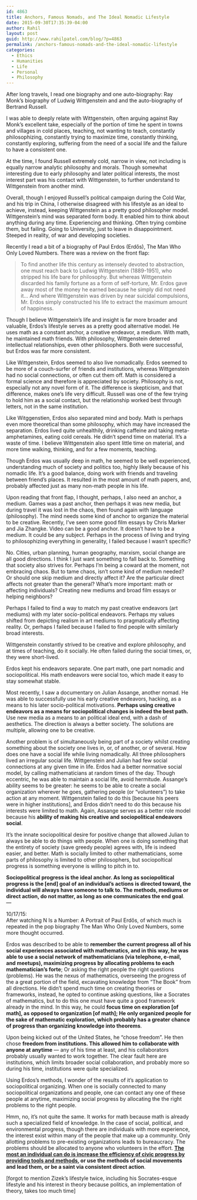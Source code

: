 ```yaml
---
id: 4863
title: Anchors, Famous Nomads, and The Ideal Nomadic Lifestyle
date: 2015-09-30T17:35:39-04:00
author: Rahil
layout: post
guid: http://www.rahilpatel.com/blog/?p=4863
permalink: /anchors-famous-nomads-and-the-ideal-nomadic-lifestyle
categories:
  - Ethics
  - Humanities
  - Life
  - Personal
  - Philosophy
---
```

After long travels, I read one biography and one auto-biography: Ray Monk’s biography of Ludwig Wittgenstein and and the auto-biography of Bertrand Russell.

I was able to deeply relate with Wittgenstein, often arguing against Ray Monk’s excellent take, especially of the portion of time he spent in towns and villages in cold places, teaching, not wanting to teach, constantly philosophizing, constantly trying to maximize time, constantly thinking, constantly exploring, suffering from the need of a social life and the failure to have a consistent one.

At the time, I found Russell extremely cold, narrow in view, not including is equally narrow analytic philosophy and morals. Though somewhat interesting due to early philosophy and later political interests, the most interest part was his contact with Wittgenstein, to further understand to Wittgenstein from another mind.

Overall, though I enjoyed Russell’s political campaign during the Cold War, and his trip in China, I otherwise disagreed with his lifestyle as an ideal to achieve, instead, keeping Wittgenstein as a pretty good philosopher model. Wittgenstein’s mind was separated form body. It enabled him to think about anything during any time. Experiencing and thinking. Often trying combine them, but failing. Going to University, just to leave in disappointment. Steeped in reality, of war and developing societies.

Recently I read a bit of a biography of Paul Erdos (Erdős), The Man Who Only Loved Numbers. There was a review on the front flap:

> To find another life this century as intensely devoted to abstraction, one must reach back to Ludwig Wittgenstein (1889-1951), who stripped his life bare for philosophy. But whereas Wittgenstein discarded his family fortune as a form of self-torture, Mr. Erdos gave away most of the money he earned because he simply did not need it&#8230; And where Wittgenstein was driven by near suicidal compulsions, Mr. Erdos simply constructed his life to extract the maximum amount of happiness. 

Though I believe Wittgenstein’s life and insight is far more broader and valuable, Erdos’s lifestyle serves as a pretty good alternative model. He uses math as a constant anchor, a creative endeavor, a medium. With math, he maintained math friends. With philosophy, Wittgenstein deterred intellectual relationships, even other philosophers. Both were successful, but Erdos was far more consistent. 

Like Wittgenstein, Erdos seemed to also live nomadically. Erdos seemed to be more of a couch-surfer of friends and institutions, whereas Wittgenstein had no social connections, or often cut them off. Math is considered a formal science and therefore is appreciated by society. Philosophy is not, especially not any novel form of it. The difference is skepticism, and that difference, makes one’s life very difficult. Russell was one of the few trying to hold him as a social contact, but the relationship worked best through letters, not in the same institution.

Like Witggenstien, Erdos also separated mind and body. Math is perhaps even more theoretical than some philosophy, which may have increased the separation. Erdos lived quite unhealthily, drinking caffeine and taking meta-amphetamines, eating cold cereals. He didn’t spend time on material. It’s a waste of time. I believe Wittgenstein also spent little time on material, and more time walking, thinking, and for a few moments, teaching.

Though Erdos was usually deep in math, he seemed to be well experienced, understanding much of society and politics too, highly likely because of his nomadic life. It’s a good balance, doing work with friends and traveling between friend’s places. It resulted in the most amount of math papers, and, probably affected just as many non-math people in his life.

Upon reading that front flap, I thought, perhaps, I also need an anchor, a medium. Games was a past anchor, then perhaps it was new media, but during travel it was lost in the chaos, then found again with language (philosophy). The mind needs some kind of anchor to organize the material to be creative. Recently, I’ve seen some good film essays by Chris Marker and Jia Zhangke. Video can be a good anchor. It doesn’t have to be a medium. It could be any subject. Perhaps in the process of living and trying to philosophizing everything in generality, I failed because I wasn’t specific?

No. Cities, urban planning, human geography, marxism, social change are all good directions. I think I just want something to fall back to. Something that society also strives for. Perhaps I’m being a coward at the moment, not embracing chaos. But to tame chaos, isn’t some kind of medium needed? Or should one skip medium and directly affect it? Are the particular direct affects not greater than the general? What’s more important: math or affecting individuals? Creating new mediums and broad film essays or helping neighbors?

Perhaps I failed to find a way to match my past creative endeavors (art mediums) with my later socio-political endeavors. Perhaps my values shifted from depicting realism in art mediums to pragmatically affecting reality. Or, perhaps I failed because I failed to find people with similarly broad interests.

Wittgenstein constantly strived to be creative and explore philosophy, and at times of teaching, do it socially. He often failed during the social times, or, they were short-lived.

Erdos kept his endeavors separate. One part math, one part nomadic and sociopolitical. His math endeavors were social too, which made it easy to stay somewhat stable.

Most recently, I saw a documentary on Julian Assange, another nomad. He was able to successfully use his early creative endeavors, hacking, as a means to his later socio-political motivations. **Perhaps using creative endeavors as a means for sociopolitical changes is indeed the best path.** Use new media as a means to an political ideal end, with a dash of aesthetics. The direction is always a better society. The solutions are multiple, allowing one to be creative.

Another problem is of simultaneously being part of a society whilst creating something about the society one lives in, or, of another, or of several. How does one have a social life while living nomadically. All three philosophers lived an irregular social life. Wittgenstein and Julian had few social connections at any given time in life. Erdos had a better normative social model, by calling mathematicians at random times of the day. Though eccentric, he was able to maintain a social life, avoid hermitude. Assange’s ability seems to be greater: he seems to be able to create a social organization wherever he goes, gathering people (or “volunteers”) to take action at any moment. Wittgenstein failed to do this [because his peers were in higher institutions], and Erdos didn&#8217;t need to do this because his interests were limited to math. Again, Assange serves as a better role model because his **ability of making his creative and sociopolitical endeavors social**.

It’s the innate sociopolitical desire for positive change that allowed Julian to always be able to do things with people. When one is doing something that the entirety of society (save greedy people) agrees with, life is indeed easier, and better. Math is socially limited to other mathematicians, some parts of philosophy is limited to other philosophers, but sociopoltical progress is something everyone is willing to pitch in to.

**Sociopolitical progress is the ideal anchor. As long as sociopolitical progress is the [end] goal of an individual’s actions is directed toward, the individual will always have someone to talk to. The methods, mediums or direct action, do not matter, as long as one communicates the end goal**.  
&#8212;

10/17/15:  
After watching N Is a Number: A Portrait of Paul Erdős, of which much is repeated in the pop biography The Man Who Only Loved Numbers, some more thought occurred.

Erdos was described to be able to **remember the current progress all of his social experiences associated with mathematics, and in this way, he was able to use a social network of mathematicians (via telephone, e-mail, and meetups), maximizing progress by allocating problems to each mathematician&#8217;s forte**; Or asking the right people the right questions (problems). He was the nexus of mathematics, overseeing the progress of the a great portion of the field, excavating knowledge from &#8220;The Book&#8221; from all directions. He didn&#8217;t spend much time on creating theories or frameworks, instead, he opted to continue asking questions, like a Socrates of mathematics, but to do this one must have quite a good framework already in the mind. In this way, he could **focus time on exploration [of math], as opposed to organization [of math]; He only organized people for the sake of mathematic exploration, which probably has a greater chance of progress than organizing knowledge into theorems**.

Upon being kicked out of the United States, he &#8220;chose freedom&#8221;. He then chose **freedom from institutions. This allowed him to collaborate with anyone at anytime** &#8212; any of his time at least, and his collaborators probably usually wanted to work together. The clear fault here are institutions, which limits broader social collaboration, and probably more so during his time, institutions were quite specialized.

Using Erdos&#8217;s methods, I wonder of the results of it&#8217;s application to sociopolitical organizing. When one is socially connected to many sociopolitical organizations and people, one can contact any one of these people at anytime, maximizing social progress by allocating the the right problems to the right people.

Hmm, no, it&#8217;s not quite the same. It works for math because math is already such a specialized field of knowledge. In the case of social, political, and environmental progress, though there are individuals with more experience, the interest exist within many of the people that make up a community. Only allotting problems to pre-existing organizations leads to bureaucracy. The problems should be allocated to anyone who volunteers in the effort. **[The most an individual can do is increase the efficiency of civic progress by providing tools and methods](http://www.rahilpatel.com/blog/decision-making-civics-and-technology), or use the methods of social movements and lead them, or be a saint via consistent direct action**.

[forgot to mention Zizek&#8217;s lifestyle twice, including his Socrates-esque lifestyle and his interest in theory because politics, an implementation of theory, takes too much time]